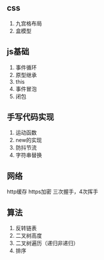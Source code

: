 ## css
1. 九宫格布局
2. 盒模型

## js基础
1. 事件循环
2. 原型继承
3. this
4. 事件冒泡
5. 闭包

## 手写代码实现
1. 运动函数
2. new的实现
3. 防抖节流
4. 字符串替换

## 网络
http缓存
https加密
三次握手，4次挥手

## 算法
1. 反转链表
2. 二叉树高度
3. 二叉树遍历（递归非递归）
4. 排序